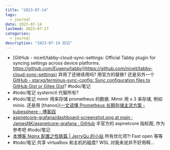 ```yaml
---
title: "2023-07-14"
tags:
  - journal
date: 2023-07-14
lastmod: 2023-07-17
categories:
  - journal
description: "2023-07-14 日记"
---
```


- [GitHub - niceit/tabby-cloud-sync-settings: Official Tabby plugin for syncing settings across device platforms. https://github.com/Eugeny/tabby](https://github.com/niceit/tabby-cloud-sync-settings) 弃用了还继续用吗? 用官方的替换? 还是另外一个 [GitHub - starxg/terminus-sync-config: Sync configuration files to GitHub Gist or Gitee Gist](https://github.com/starxg/terminus-sync-config)? #todo/笔记
- #todo/笔记  systemctl 代替所有?
- #todo/笔记 mimir 用来存储 prometheus 的数据. Mimir 用 s 3 来存储, 例如 minio. 还是用 [thanos]([一文读懂 Prometheus 长期存储主流方案 - kubesphere - 博客园](https://www.cnblogs.com/kubesphere/p/16707315.html)
- [aspnetcore-grafana/dashboard-screenshot.png at main · JamesNK/aspnetcore-grafana · GitHub](https://github.com/JamesNK/aspnetcore-grafana/blob/main/dashboard-screenshot.png) 半官方的 aspnetcore 指标图, 作为参考吧 #todo/笔记
- [本博客 Nginx 配置之性能篇 | JerryQu 的小站](https://imququ.com/post/my-nginx-conf-for-wpo.html) 所有优化项?! Fast open 等等
- #todo/笔记 共享 virtualbox 和主机的磁盘? WSL 对我来说并不好用啊...

